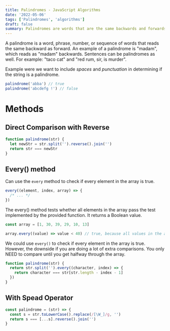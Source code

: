 ```yaml
---
title: Palindromes - JavaScript Algorithms
date: '2022-05-06'
tags: ['Palindromes', 'algorithms']
draft: false
summary: Palindromes are words that are the same backwards and forwards. Here are a few examples that determine if a given string is a palindrome.
---
```


A palindrome is a word, phrase, number, or sequence of words that reads the same backward as forward. An example of a palindrome is "madam", which reads as "madam" backwards. Sentences can be palindromes as well. For example: "taco cat" and "red rum, sir, is murder".

Example were we want to include _spaces_ and _punctuation_ in determining if the string is a palindrome.

```js
palindrome('abba') // true
palindrome('abcdefg !') // false
```

# Methods

## Direct Comparison with Reverse

```js
function palindrome(str) {
  let newStr = str.split('').reverse().join('')
  return str === newStr
}
```

## Every() method

Can use the `every` method to check if every element in the array is true.

```js
every((element, index, array) => {
  /* ... */
})
```

The every() method tests whether all elements in the array pass the test implemented by the provided function. It returns a Boolean value.

```js
const array = [1, 30, 39, 29, 10, 13]

array.every((value) => value < 40) // true, because all values in the array are less than 40.
```

We could use `every()` to check if every element in the array is true. However, the downside if you are doing a lot of extra comparisons. You only NEED to compare until you get halfway through the array.

```js
function palindrome(str) {
  return str.split('').every((character, index) => {
    return character === str[str.length - index - 1]
  })
}
```

## With Spead Operator

```js
const palindrome = (str) => {
  const s = str.toLowerCase().replace(/[\W_]/g, '')
  return s === [...s].reverse().join('')
}
```
